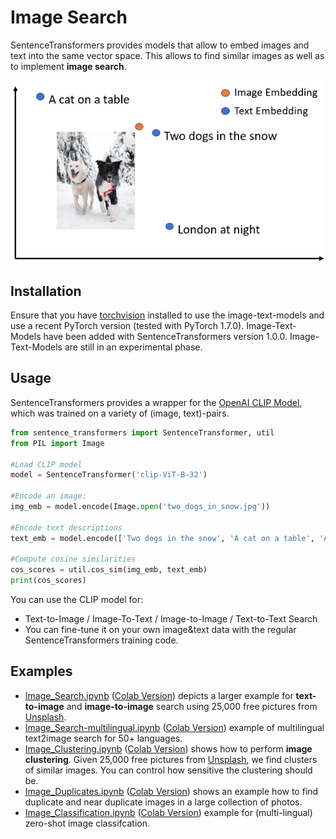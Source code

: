# Image Search
SentenceTransformers provides models that allow to embed images and text into the same vector space. This allows to find similar images as well as to implement **image search**.


![ImageSearch](https://raw.githubusercontent.com/UKPLab/sentence-transformers/master/docs/img/ImageSearch.png)


## Installation
Ensure that you have [torchvision](https://pypi.org/project/torchvision/) installed to use the image-text-models and use a recent PyTorch version (tested with PyTorch 1.7.0). Image-Text-Models have been added with SentenceTransformers version 1.0.0. Image-Text-Models are still in an experimental phase. 

## Usage
SentenceTransformers provides a wrapper for the [OpenAI CLIP Model](https://github.com/openai/CLIP), which was trained on a variety of (image, text)-pairs.

```python
from sentence_transformers import SentenceTransformer, util
from PIL import Image

#Load CLIP model
model = SentenceTransformer('clip-ViT-B-32')

#Encode an image:
img_emb = model.encode(Image.open('two_dogs_in_snow.jpg'))

#Encode text descriptions
text_emb = model.encode(['Two dogs in the snow', 'A cat on a table', 'A picture of London at night'])

#Compute cosine similarities 
cos_scores = util.cos_sim(img_emb, text_emb)
print(cos_scores)
```

You can use the CLIP model for:
- Text-to-Image / Image-To-Text / Image-to-Image / Text-to-Text Search
- You can fine-tune it on your own image&text data with the regular SentenceTransformers training code. 

## Examples
- [Image_Search.ipynb](Image_Search.ipynb) ([Colab Version](https://colab.research.google.com/drive/16OdADinjAg3w3ceZy3-cOR9A-5ZW9BYr?usp=sharing)) depicts a larger example for **text-to-image** and **image-to-image** search using 25,000 free pictures from [Unsplash](https://unsplash.com/).
- [Image_Search-multilingual.ipynb](Image_Search-multilingual.ipynb) ([Colab Version](https://colab.research.google.com/drive/1N6woBKL4dzYsHboDNqtv-8gjZglKOZcn?usp=sharing)) example of multilingual text2image search for 50+ languages.
- [Image_Clustering.ipynb](Image_Clustering.ipynb) ([Colab Version](https://colab.research.google.com/drive/1T3gfEF7pkXgPPajNa9ZjurB25B0RJ3_X?usp=sharing)) shows how to perform **image clustering**. Given 25,000 free pictures from [Unsplash](https://unsplash.com/), we find clusters of similar images. You can control how sensitive the clustering should be.
- [Image_Duplicates.ipynb](Image_Duplicates.ipynb) ([Colab Version](https://colab.research.google.com/drive/1wLiZNedMwlM-FxBVbp3aA353yohV_wJ1?usp=sharing)) shows an example how to find duplicate and near duplicate images in a large collection of photos.
- [Image_Classification.ipynb](Image_Classification.ipynb) ([Colab Version](https://colab.research.google.com/drive/1J0a29kSZ7qJwu2bGqjo1GYRz77v1oWq0?usp=sharing)) example for (multi-lingual) zero-shot image classifcation.